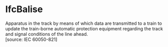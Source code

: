 IfcBalise
=========
Apparatus in the track by means of which data are transmitted to a train to
update the train-borne automatic protection equipment regarding the track and
signal conditions of the line ahead.  
[source: IEC 60050-821]


